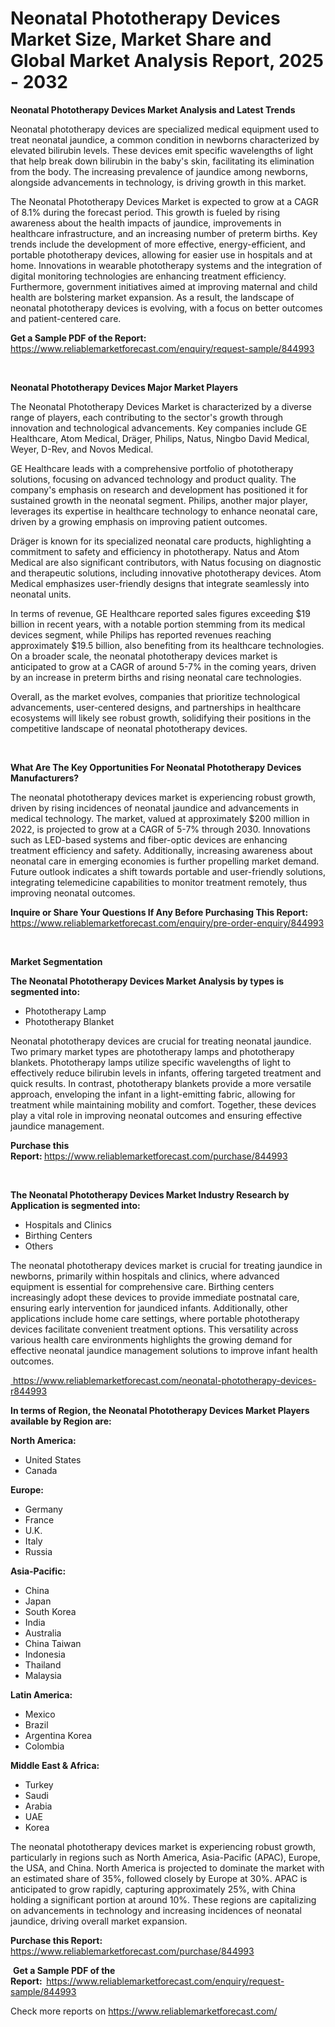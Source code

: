 <p><h1>Neonatal Phototherapy Devices Market Size, Market Share and Global Market Analysis Report, 2025 - 2032</h1></p><p><strong>Neonatal Phototherapy Devices Market Analysis and Latest Trends</strong></p>
<p><p>Neonatal phototherapy devices are specialized medical equipment used to treat neonatal jaundice, a common condition in newborns characterized by elevated bilirubin levels. These devices emit specific wavelengths of light that help break down bilirubin in the baby's skin, facilitating its elimination from the body. The increasing prevalence of jaundice among newborns, alongside advancements in technology, is driving growth in this market.</p><p>The Neonatal Phototherapy Devices Market is expected to grow at a CAGR of 8.1% during the forecast period. This growth is fueled by rising awareness about the health impacts of jaundice, improvements in healthcare infrastructure, and an increasing number of preterm births. Key trends include the development of more effective, energy-efficient, and portable phototherapy devices, allowing for easier use in hospitals and at home. Innovations in wearable phototherapy systems and the integration of digital monitoring technologies are enhancing treatment efficiency. Furthermore, government initiatives aimed at improving maternal and child health are bolstering market expansion. As a result, the landscape of neonatal phototherapy devices is evolving, with a focus on better outcomes and patient-centered care.</p></p>
<p><strong>Get a Sample PDF of the Report:&nbsp;</strong> <a href="https://www.reliablemarketforecast.com/enquiry/request-sample/844993?utm_campaign=3029&utm_medium=2&utm_source=Github&utm_content=ia&utm_term=03032025&utm_id=neonatal-phototherapy-devices">https://www.reliablemarketforecast.com/enquiry/request-sample/844993</a></p>
<p>&nbsp;</p>
<p><strong>Neonatal Phototherapy Devices Major Market Players</strong></p>
<p><p>The Neonatal Phototherapy Devices Market is characterized by a diverse range of players, each contributing to the sector's growth through innovation and technological advancements. Key companies include GE Healthcare, Atom Medical, Dräger, Philips, Natus, Ningbo David Medical, Weyer, D-Rev, and Novos Medical.</p><p>GE Healthcare leads with a comprehensive portfolio of phototherapy solutions, focusing on advanced technology and product quality. The company's emphasis on research and development has positioned it for sustained growth in the neonatal segment. Philips, another major player, leverages its expertise in healthcare technology to enhance neonatal care, driven by a growing emphasis on improving patient outcomes. </p><p>Dräger is known for its specialized neonatal care products, highlighting a commitment to safety and efficiency in phototherapy. Natus and Atom Medical are also significant contributors, with Natus focusing on diagnostic and therapeutic solutions, including innovative phototherapy devices. Atom Medical emphasizes user-friendly designs that integrate seamlessly into neonatal units. </p><p>In terms of revenue, GE Healthcare reported sales figures exceeding $19 billion in recent years, with a notable portion stemming from its medical devices segment, while Philips has reported revenues reaching approximately $19.5 billion, also benefiting from its healthcare technologies. On a broader scale, the neonatal phototherapy devices market is anticipated to grow at a CAGR of around 5-7% in the coming years, driven by an increase in preterm births and rising neonatal care technologies.</p><p>Overall, as the market evolves, companies that prioritize technological advancements, user-centered designs, and partnerships in healthcare ecosystems will likely see robust growth, solidifying their positions in the competitive landscape of neonatal phototherapy devices.</p></p>
<p>&nbsp;</p>
<p><strong>What Are The Key Opportunities For Neonatal Phototherapy Devices Manufacturers?</strong></p>
<p><p>The neonatal phototherapy devices market is experiencing robust growth, driven by rising incidences of neonatal jaundice and advancements in medical technology. The market, valued at approximately $200 million in 2022, is projected to grow at a CAGR of 5-7% through 2030. Innovations such as LED-based systems and fiber-optic devices are enhancing treatment efficiency and safety. Additionally, increasing awareness about neonatal care in emerging economies is further propelling market demand. Future outlook indicates a shift towards portable and user-friendly solutions, integrating telemedicine capabilities to monitor treatment remotely, thus improving neonatal outcomes.</p></p>
<p><strong>Inquire or Share Your Questions If Any Before Purchasing This Report:</strong> <a href="https://www.reliablemarketforecast.com/enquiry/pre-order-enquiry/844993?utm_campaign=3029&utm_medium=2&utm_source=Github&utm_content=ia&utm_term=03032025&utm_id=neonatal-phototherapy-devices">https://www.reliablemarketforecast.com/enquiry/pre-order-enquiry/844993</a></p>
<p>&nbsp;</p>
<p><strong>Market Segmentation</strong></p>
<p><strong>The Neonatal Phototherapy Devices Market Analysis by types is segmented into:</strong></p>
<p><ul><li>Phototherapy Lamp</li><li>Phototherapy Blanket</li></ul></p>
<p><p>Neonatal phototherapy devices are crucial for treating neonatal jaundice. Two primary market types are phototherapy lamps and phototherapy blankets. Phototherapy lamps utilize specific wavelengths of light to effectively reduce bilirubin levels in infants, offering targeted treatment and quick results. In contrast, phototherapy blankets provide a more versatile approach, enveloping the infant in a light-emitting fabric, allowing for treatment while maintaining mobility and comfort. Together, these devices play a vital role in improving neonatal outcomes and ensuring effective jaundice management.</p></p>
<p><strong>Purchase this Report:&nbsp;</strong><a href="https://www.reliablemarketforecast.com/purchase/844993?utm_campaign=3029&utm_medium=2&utm_source=Github&utm_content=ia&utm_term=03032025&utm_id=neonatal-phototherapy-devices">https://www.reliablemarketforecast.com/purchase/844993</a></p>
<p>&nbsp;</p>
<p><strong>The Neonatal Phototherapy Devices Market Industry Research by Application is segmented into:</strong></p>
<p><ul><li>Hospitals and Clinics</li><li>Birthing Centers</li><li>Others</li></ul></p>
<p><p>The neonatal phototherapy devices market is crucial for treating jaundice in newborns, primarily within hospitals and clinics, where advanced equipment is essential for comprehensive care. Birthing centers increasingly adopt these devices to provide immediate postnatal care, ensuring early intervention for jaundiced infants. Additionally, other applications include home care settings, where portable phototherapy devices facilitate convenient treatment options. This versatility across various health care environments highlights the growing demand for effective neonatal jaundice management solutions to improve infant health outcomes.</p></p>
<p><a href="https://www.reliablemarketforecast.com/neonatal-phototherapy-devices-r844993?utm_campaign=3029&utm_medium=2&utm_source=Github&utm_content=ia&utm_term=03032025&utm_id=neonatal-phototherapy-devices">&nbsp;https://www.reliablemarketforecast.com/neonatal-phototherapy-devices-r844993</a></p>
<p><strong>In terms of Region, the Neonatal Phototherapy Devices Market Players available by Region are:</strong></p>
<p>
    <p> <strong> North America: </strong>
        <ul>
            <li>United States</li>
            <li>Canada</li>
        </ul>
        </p> 
    <p> <strong> Europe: </strong>
        <ul>
            <li>Germany</li>
            <li>France</li>
            <li>U.K.</li>
            <li>Italy</li>
            <li>Russia</li>
        </ul>
        </p> 
    <p> <strong> Asia-Pacific: </strong>
        <ul>
            <li>China</li>
            <li>Japan</li>
            <li>South Korea</li>
            <li>India</li>
            <li>Australia</li>
            <li>China Taiwan</li>
            <li>Indonesia</li>
            <li>Thailand</li>
            <li>Malaysia</li>
        </ul>
        </p> 
    <p> <strong> Latin America: </strong>
        <ul>
            <li>Mexico</li>
            <li>Brazil</li>
            <li>Argentina Korea</li>
            <li>Colombia</li>
        </ul>
        </p> 
    <p> <strong> Middle East & Africa: </strong>
        <ul>
            <li>Turkey</li>
            <li>Saudi</li>
            <li>Arabia</li>
            <li>UAE</li>
            <li>Korea</li>
        </ul>
    </p>
    </p>
<p><p>The neonatal phototherapy devices market is experiencing robust growth, particularly in regions such as North America, Asia-Pacific (APAC), Europe, the USA, and China. North America is projected to dominate the market with an estimated share of 35%, followed closely by Europe at 30%. APAC is anticipated to grow rapidly, capturing approximately 25%, with China holding a significant portion at around 10%. These regions are capitalizing on advancements in technology and increasing incidences of neonatal jaundice, driving overall market expansion.</p></p>
<p><strong>Purchase this Report: </strong><a href="https://www.reliablemarketforecast.com/purchase/844993?utm_campaign=3029&utm_medium=2&utm_source=Github&utm_content=ia&utm_term=03032025&utm_id=neonatal-phototherapy-devices">https://www.reliablemarketforecast.com/purchase/844993</a></p>
<p>&nbsp;<strong>Get a Sample PDF of the Report:&nbsp;&nbsp;</strong><a href="https://www.reliablemarketforecast.com/enquiry/request-sample/844993?utm_campaign=3029&utm_medium=2&utm_source=Github&utm_content=ia&utm_term=03032025&utm_id=neonatal-phototherapy-devices">https://www.reliablemarketforecast.com/enquiry/request-sample/844993</a></p>
<p><strong></strong></p>
<p>Check more reports on <a href="https://www.reliablemarketforecast.com/?utm_campaign=3029&utm_medium=2&utm_source=Github&utm_content=ia&utm_term=03032025&utm_id=neonatal-phototherapy-devices">https://www.reliablemarketforecast.com/</a></p>